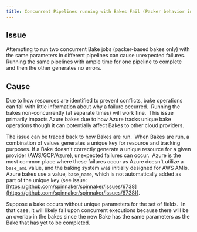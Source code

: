 ```yaml
---
title: Concurrent Pipelines running with Bakes Fail (Packer behavior in Rosco)
---
```


## Issue
Attempting to run two concurrent Bake jobs (packer-based bakes only) with the same parameters in different pipelines can cause unexpected failures.  Running the same pipelines with ample time for one pipeline to complete and then the other generates no errors.  
 

## Cause
Due to how resources are identified to prevent conflicts, bake operations can fail with little information about why a failure occurred.  Running the bakes non-concurrently (at separate times) will work fine.  This issue primarily impacts Azure bakes due to how Azure tracks unique bake operations though it can potentially affect Bakes to other cloud providers.

The issue can be traced back to how Bakes are run.  When Bakes are run, a combination of values generates a unique key for resource and tracking purposes.
If a Bake doesn't correctly generate a unique resource for a given provider (AWS/GCP/Azure), unexpected failures can occur.  Azure is the most common place where these failures occur as Azure doesn't utilize a ```base_ami``` value, and the baking system was initially designed for AWS AMIs.  Azure bakes use a value, ```base_name```, which is not automatically added as part of the unique key (see issue: [https://github.com/spinnaker/spinnaker/issues/6738](https://github.com/spinnaker/spinnaker/issues/6738)).

Suppose a bake occurs without unique parameters for the set of fields.  In that case, it will likely fail upon concurrent executions because there will be an overlap in the bakes since the new Bake has the same parameters as the Bake that has yet to be completed.

